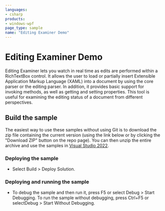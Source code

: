 ```yaml
---
languages:
- csharp
products:
- windows-wpf
page_type: sample
name: "Editing Examiner Demo"
---
```

# Editing Examiner Demo
Editing Examiner lets you watch in real time as edits are performed within a RichTextBox control. It allows the user to load or partially insert Extensible Application Markup Language (XAML) into a document by using the core parser or the editing parser. In addition, it provides basic support for invoking methods, as well as getting and setting properties. This tool is useful for examining the editing status of a document from different perspectives.

## Build the sample
The easiest way to use these samples without using Git is to download the zip file containing the current version (using the link below or by clicking the "Download ZIP" button on the repo page). You can then unzip the entire archive and use the samples in [Visual Studio 2022](https://www.visualstudio.com/wpf-vs).

### Deploying the sample
- Select Build > Deploy Solution. 

### Deploying and running the sample
- To debug the sample and then run it, press F5 or select Debug >  Start Debugging. To run the sample without debugging, press Ctrl+F5 or selectDebug > Start Without Debugging. 



